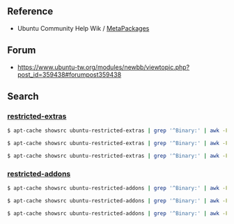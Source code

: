 
## Reference

* Ubuntu Community Help Wik / [MetaPackages](https://help.ubuntu.com/community/MetaPackages)


## Forum

* https://www.ubuntu-tw.org/modules/newbb/viewtopic.php?post_id=359438#forumpost359438


## Search


### [restricted-extras](restricted-extras.md)

``` sh
$ apt-cache showsrc ubuntu-restricted-extras | grep '^Binary:' | awk -F ': ' '{print $2}' | sed 's/, /\n/g' | sort
```

``` sh
$ apt-cache showsrc ubuntu-restricted-extras | grep '^Binary:' | awk -F ': ' '{print $2}' | sed 's/, /\n/g' | sort | awk '{printf "* [%s](https://packages.ubuntu.com/bionic/%s)\n", $1, $1}'
```

``` sh
$ apt-cache showsrc ubuntu-restricted-extras | grep '^Binary:' | awk -F ': ' '{print $2}' | sed 's/, /\n/g' | sort | awk '{printf "* [%s](https://packages.ubuntu.com/bionic/%s)\n", $1, $1}' > restricted-extras.md
```


### [restricted-addons](restricted-addons.md)

``` sh
$ apt-cache showsrc ubuntu-restricted-addons | grep '^Binary:' | awk -F ': ' '{print $2}' | sed 's/, /\n/g' | sort
```

``` sh
$ apt-cache showsrc ubuntu-restricted-addons | grep '^Binary:' | awk -F ': ' '{print $2}' | sed 's/, /\n/g' | sort | awk '{printf "* [%s](https://packages.ubuntu.com/bionic/%s)\n", $1, $1}'
```

``` sh
$ apt-cache showsrc ubuntu-restricted-addons | grep '^Binary:' | awk -F ': ' '{print $2}' | sed 's/, /\n/g' | sort | awk '{printf "* [%s](https://packages.ubuntu.com/bionic/%s)\n", $1, $1}' > restricted-addons.md
```
